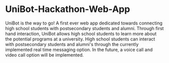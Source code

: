# UniBot-Hackathon-Web-App
UniBot is the way to go! A first ever web app dedicated towards connecting high school students with postsecondary students and alumni.
Through first hand interaction, UniBot allows high school students to learn more about the potential programs at a university. High school students can interact with  postsecondary students and alumni's through the currently implemented real time messaging option. In the future, a voice call and video call option will be implemented.
